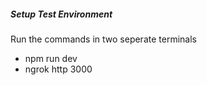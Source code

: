 ##### Setup Test Environment
Run the commands in two seperate terminals
* npm run dev
* ngrok http 3000



